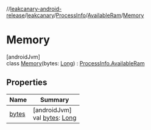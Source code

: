 //[leakcanary-android-release](../../../../../index.md)/[leakcanary](../../../index.md)/[ProcessInfo](../../index.md)/[AvailableRam](../index.md)/[Memory](index.md)

# Memory

[androidJvm]\
class [Memory](index.md)(bytes: [Long](https://kotlinlang.org/api/latest/jvm/stdlib/kotlin/-long/index.html)) : [ProcessInfo.AvailableRam](../index.md)

## Properties

| Name | Summary |
|---|---|
| [bytes](bytes.md) | [androidJvm]<br>val [bytes](bytes.md): [Long](https://kotlinlang.org/api/latest/jvm/stdlib/kotlin/-long/index.html) |
